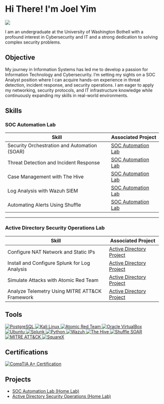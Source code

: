 # Hi There! I'm Joel Yim
<a href="https://www.linkedin.com/in/joelyim1/"><img src="https://img.shields.io/badge/-LinkedIn-0072b1?&style=for-the-badge&logo=linkedin&logoColor=white" /></a>

I am an undergraduate at the University of Washington Bothell with a profound interest in Cybersecurity and IT and a strong dedication to solving complex security problems.

## Objective

My journey in Information Systems has led me to develop a passion for Information Technology and Cybersecurity. I’m setting my sights on a SOC Analyst position where I can acquire hands-on experience in threat detection, incident response, and security operations. I am eager to apply my networking, security protocols, and IT infrastructure knowledge while continuously expanding my skills in real-world environments.


## Skills

### SOC Automation Lab
| **Skill**                         | **Associated Project**               |
|-------------------------------------|---------------------------------------|
| Security Orchestration and Automation (SOAR) | [SOC Automation Lab](https://github.com/joelyim/SOC-Automation-Project) |
| Threat Detection and Incident Response        | [SOC Automation Lab](https://github.com/joelyim/SOC-Automation-Project) |
| Case Management with The Hive       | [SOC Automation Lab](https://github.com/joelyim/SOC-Automation-Project) |
| Log Analysis with Wazuh SIEM       | [SOC Automation Lab](https://github.com/joelyim/SOC-Automation-Project) |
| Automating Alerts Using Shuffle    | [SOC Automation Lab](https://github.com/joelyim/SOC-Automation-Project) |

---

### Active Directory Security Operations Lab
| **Skill**                                     | **Associated Project**        |
|-----------------------------------------------|-------------------------------|
| Configure NAT Network and Static IPs          | [Active Directory Project](https://github.com/joelyim/Active-Directory/tree/main) |
| Install and Configure Splunk for Log Analysis | [Active Directory Project](https://github.com/joelyim/Active-Directory/tree/main) |
| Simulate Attacks with Atomic Red Team         | [Active Directory Project](https://github.com/joelyim/Active-Directory/tree/main) |
| Analyze Telemetry Using MITRE ATT&CK Framework | [Active Directory Project](https://github.com/joelyim/Active-Directory/tree/main) |

## Tools
<a href="https://www.postgresql.org/" target="_blank"> 
  <img src="https://img.shields.io/badge/PostgreSQL-316192?style=for-the-badge&logo=postgresql&logoColor=white" alt="PostgreSQL"/> 
</a> 
<a href="https://www.kali.org" target="_blank"> <img src="https://img.shields.io/badge/-Kali%20Linux-557C94?&style=for-the-badge&logo=kalilinux&logoColor=white" alt="Kali Linux"/> </a> 
<a href="https://github.com/redcanaryco/atomic-red-team" target="_blank"> <img src="https://img.shields.io/badge/Atomic%20Red%20Team-red?style=for-the-badge&logo=github&logoColor=white" alt="Atomic Red Team"/> </a> 
<a href="https://www.virtualbox.org/" target="_blank"> <img src="https://img.shields.io/badge/VirtualBox-183A61?style=for-the-badge&logo=VirtualBox&logoColor=white" alt="Oracle VirtualBox"/> </a>
<a href="https://ubuntu.com" target="_blank"> <img src="https://img.shields.io/badge/Ubuntu-E95420?style=for-the-badge&logo=ubuntu&logoColor=white" alt="Ubuntu"/> </a> 
<a href="https://www.splunk.com/" target="_blank"> <img src="https://img.shields.io/badge/-Splunk-black?style=for-the-badge&logo=Splunk&logoColor=white&labelColor=f9481e" alt="Splunk"/> </a> 
<a href="https://www.python.org/" target="_blank"> <img src="https://img.shields.io/badge/Python-3776AB?style=for-the-badge&logo=python&logoColor=white" alt="Python"/> </a>
<a href="https://wazuh.com/" target="_blank">
  <img src="https://img.shields.io/badge/Wazuh-5A2D82?style=for-the-badge&logo=wazuh&logoColor=white" alt="Wazuh"/>
</a>
<a href="https://strangebee.com/thehive/" target="_blank">
  <img src="https://img.shields.io/badge/The%20Hive-191919?style=for-the-badge&logo=github&logoColor=white" alt="The Hive"/>
</a>
<a href="https://shuffler.io/" target="_blank">
  <img src="https://img.shields.io/badge/Shuffle-0D47A1?style=for-the-badge&logo=github&logoColor=white" alt="Shuffle SOAR"/>
</a>
<a href="https://attack.mitre.org/" target="_blank">
  <img src="https://img.shields.io/badge/MITRE%20ATT%26CK-FF5500?style=for-the-badge&logo=github&logoColor=white" alt="MITRE ATT&CK"/>
</a>
<a href="https://sqrx.com/" target="_blank">
  <img src="https://img.shields.io/badge/SquareX-00BFFF?style=for-the-badge&logo=github&logoColor=white" alt="SquareX"/>
</a>



## Certifications

<a href="https://www.comptia.org/" target="_blank">
  <img src="https://img.shields.io/badge/CompTIA%20A%2B-cf1b1b?style=for-the-badge&logo=CompTIA&logoColor=white" alt="CompTIA A+ Certification"/>
</a>


## Projects
- [SOC Automation Lab (Home Lab)](https://github.com/joelyim/SOC-Automation-Project) 
- [Active Directory Security Operations (Home Lab)](https://github.com/joelyim/Active-Directory/tree/main)


